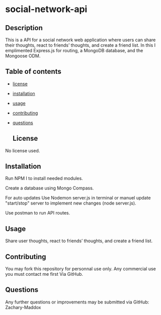 # social-network-api
  ## Description
 This is a API for a social network web application where users can share their thoughts, react to friends’ thoughts, and create a friend list. In this I emplimented Express.js for routing, a MongoDB database, and the Mongoose ODM.

  
  ## Table of contents
  
  - [license](#license)
- [installation](#installation)
- [usage](#usage)
- [contributing](#contributing)
- [questions](#questions)

  
  
  ## License
  
No license used.

  ## Installation
Run NPM I to install needed modules.

  Create a database using Mongo Compass.

   For auto updates Use Nodemon server.js in terminal or  manuel update "start/stop" server to implement new changes (node server.js).

   Use postman to run API routes.

## Usage
Share user thoughts, react to friends’ thoughts, and create a friend list.


## Contributing
You may fork this repository for personnal use only.
Any commercial use you must contact me first Via GitHub.


## Questions
Any further questions or improvements may be submitted via GitHub: Zachary-Maddox